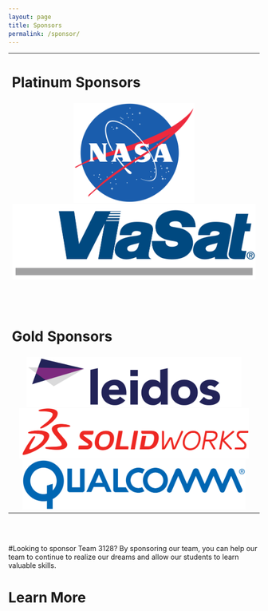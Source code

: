 ```yaml
---
layout: page
title: Sponsors
permalink: /sponsor/
---
```


<table width ="100%" border="0" cellpadding="3" cellspacing="0">
	<tr width="100%">
		<td width="100%">
			<h1>Platinum Sponsors</h1>
		</td>
	</tr>
	<tr width="100%">
		<td align="center" width="100%">
			<a href="http://nasa.gov"><img src="/resources/sponsorlogos/NASA.png" height="200px"></img></a>
			<a href="http://viasat.com"><img src="/resources/sponsorlogos/viasat.png" height="150px"></img></a>
		</td>
	</tr>
	<tr height="50px">
	</tr>
	<tr width="100%">
		<td width="100%">
			<h1>Gold Sponsors</h1>
		</td>
	</tr>
	<tr width="100%">
		<td align="center" width="100%">
			<a href="http://leidos.com"><img src="/resources/sponsorlogos/leidos.png" height="100px"></img></a>
			<a href="http://www.3ds.com/products-services/solidworks/"><img src="/resources/sponsorlogos/solidworks.png" height="100px"></img></a>
			<a href="http://qualcomm.com"><img src="/resources/sponsorlogos/qualcomm.png" height="100px"></img></a>
		</td>
	</tr>
</table>
<!--
<table width ="100%" border="0" cellpadding="3" cellspacing="0">
	<tr width="100%">
		<td>
			<h3>Silver Sponsors</h3>
		</td>
		<td>
			<h3>Bronze Sponsors</h3>
		</td>
	</tr>
</table>
-->

<br>
<br>

#Looking to sponsor Team 3128?
By sponsoring our team, you can help our team to continue to realize our dreams and allow our students to learn valuable skills.
<div onClick="javascript:location.href='/donate/'" id="real-button">
	<h1 height="100%" class="button-text">Learn More</a>
</div>